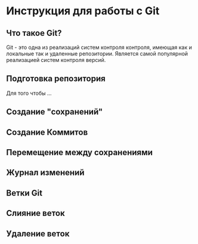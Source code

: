 # Инструкция для работы с Git

## Что такое Git?
Git - это одна из реализаций систем контроля контроля, имеющая как и локальные так и удаленные репозитории. Является самой популярной реализацией систем контроля версий.
## Подготовка репозитория

Для того чтобы ...
## Создание "сохранений"

## Создание Коммитов


## 
## Перемещение между сохранениями

## Журнал изменений


## Ветки Git


## Слияние веток

## Удаление веток